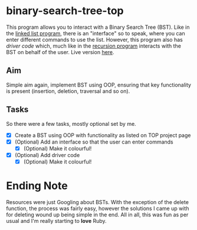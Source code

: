 # binary-search-tree-top
This program allows you to interact with a Binary Search Tree (BST). Like in the [linked list program](https://github.com/qamk/linked-list-top), there is an "interface" so to speak, where you can enter different commands to use the list.
However, this program also has *driver code* which, much like in the [recursion program](https://repl.it/@qamk/recursion-top#README.md) interacts with the BST on behalf of the user. Live version [here](https://repl.it/@qamk/binary-search-tree-top#README.md).

## Aim
Simple aim again, implement BST using OOP, ensuring that key functionality is present (insertion, deletion, traversal and so on).

## Tasks
So there were a few tasks, mostly optional set by me.
- [x] Create a BST using OOP with functionality as listed on TOP project page
- [x] (Optional) Add an interface so that the user can enter commands
  - [x] (Optional) Make it colourful!
- [x] (Optional) Add driver code
  - [x] (Optional) Make it colourful!

# Ending Note
Resources were just Googling about BSTs. With the exception of the delete function, the process was fairly easy, however the solutions I came up with for deleting wound up being simple in the end. All in all, this was fun as per usual and I'm really starting to **love** Ruby. 
